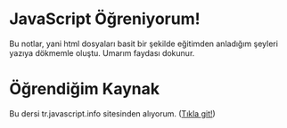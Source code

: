 # JavaScript Öğreniyorum!

Bu notlar, yani html dosyaları basit bir şekilde eğitimden anladığım şeyleri yazıya dökmemle oluştu. Umarım faydası dokunur.

# Öğrendiğim Kaynak

Bu dersi tr.javascript.info sitesinden alıyorum. ([Tıkla git!](https://tr.javascript.info))



